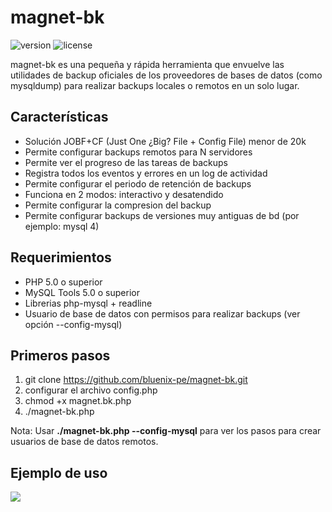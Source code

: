 # magnet-bk
![version](https://img.shields.io/badge/version-1.0.0-blue.svg) ![license](https://img.shields.io/badge/license-MIT-green.svg)

magnet-bk es una pequeña y rápida herramienta que envuelve las utilidades de backup oficiales de los proveedores de bases de datos (como mysqldump) para realizar backups locales o remotos en un solo lugar.

## Características

* Solución JOBF+CF (Just One ¿Big? File + Config File) menor de 20k
* Permite configurar backups remotos para N servidores
* Permite ver el progreso de las tareas de backups
* Registra todos los eventos y errores en un log de actividad
* Permite configurar el periodo de retención de backups
* Funciona en 2 modos: interactivo y desatendido 
* Permite configurar la compresion del backup
* Permite configurar backups de versiones muy antiguas de bd (por ejemplo: mysql 4)

## Requerimientos
* PHP 5.0 o superior
* MySQL Tools 5.0 o superior
* Librerias php-mysql + readline
* Usuario de base de datos con permisos para realizar backups (ver opción --config-mysql)

## Primeros pasos

1. git clone https://github.com/bluenix-pe/magnet-bk.git
2. configurar el archivo config.php
3. chmod +x magnet.bk.php
4. ./magnet-bk.php

Nota: Usar **./magnet-bk.php --config-mysql** para ver los pasos para crear usuarios de base de datos remotos.

## Ejemplo de uso

<img src="http://www.bluenix.pe/tools/scripting/magnet-bk/magnet-bk.png" />
